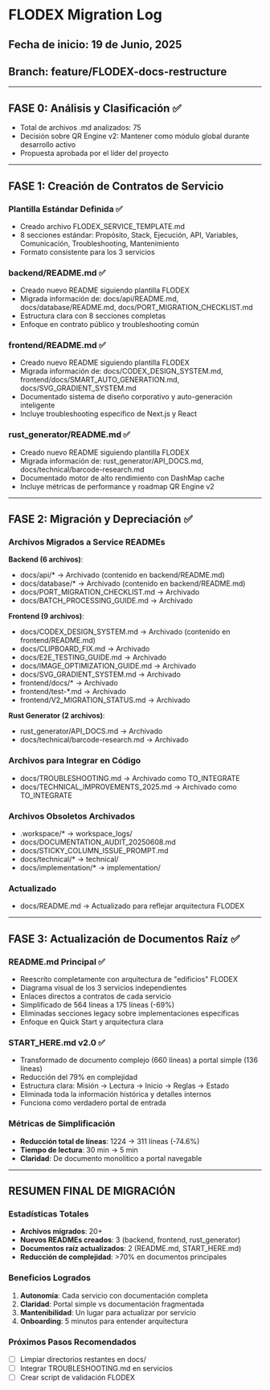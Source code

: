 # FLODEX Migration Log

## Fecha de inicio: 19 de Junio, 2025
## Branch: feature/FLODEX-docs-restructure

---

## FASE 0: Análisis y Clasificación ✅
- Total de archivos .md analizados: 75
- Decisión sobre QR Engine v2: Mantener como módulo global durante desarrollo activo
- Propuesta aprobada por el líder del proyecto

---

## FASE 1: Creación de Contratos de Servicio

### Plantilla Estándar Definida ✅
- Creado archivo FLODEX_SERVICE_TEMPLATE.md
- 8 secciones estándar: Propósito, Stack, Ejecución, API, Variables, Comunicación, Troubleshooting, Mantenimiento
- Formato consistente para los 3 servicios

### backend/README.md ✅
- Creado nuevo README siguiendo plantilla FLODEX
- Migrada información de: docs/api/README.md, docs/database/README.md, docs/PORT_MIGRATION_CHECKLIST.md
- Estructura clara con 8 secciones completas
- Enfoque en contrato público y troubleshooting común

### frontend/README.md ✅
- Creado nuevo README siguiendo plantilla FLODEX
- Migrada información de: docs/CODEX_DESIGN_SYSTEM.md, frontend/docs/SMART_AUTO_GENERATION.md, docs/SVG_GRADIENT_SYSTEM.md
- Documentado sistema de diseño corporativo y auto-generación inteligente
- Incluye troubleshooting específico de Next.js y React

### rust_generator/README.md ✅
- Creado nuevo README siguiendo plantilla FLODEX
- Migrada información de: rust_generator/API_DOCS.md, docs/technical/barcode-research.md
- Documentado motor de alto rendimiento con DashMap cache
- Incluye métricas de performance y roadmap QR Engine v2

---

## FASE 2: Migración y Depreciación ✅

### Archivos Migrados a Service READMEs
**Backend (6 archivos)**:
- docs/api/* → Archivado (contenido en backend/README.md)
- docs/database/* → Archivado (contenido en backend/README.md)
- docs/PORT_MIGRATION_CHECKLIST.md → Archivado
- docs/BATCH_PROCESSING_GUIDE.md → Archivado

**Frontend (9 archivos)**:
- docs/CODEX_DESIGN_SYSTEM.md → Archivado (contenido en frontend/README.md)
- docs/CLIPBOARD_FIX.md → Archivado
- docs/E2E_TESTING_GUIDE.md → Archivado
- docs/IMAGE_OPTIMIZATION_GUIDE.md → Archivado
- docs/SVG_GRADIENT_SYSTEM.md → Archivado
- frontend/docs/* → Archivado
- frontend/test-*.md → Archivado
- frontend/V2_MIGRATION_STATUS.md → Archivado

**Rust Generator (2 archivos)**:
- rust_generator/API_DOCS.md → Archivado
- docs/technical/barcode-research.md → Archivado

### Archivos para Integrar en Código
- docs/TROUBLESHOOTING.md → Archivado como TO_INTEGRATE
- docs/TECHNICAL_IMPROVEMENTS_2025.md → Archivado como TO_INTEGRATE

### Archivos Obsoletos Archivados
- .workspace/* → workspace_logs/
- docs/DOCUMENTATION_AUDIT_20250608.md
- docs/STICKY_COLUMN_ISSUE_PROMPT.md
- docs/technical/* → technical/
- docs/implementation/* → implementation/

### Actualizado
- docs/README.md → Actualizado para reflejar arquitectura FLODEX

---

## FASE 3: Actualización de Documentos Raíz ✅

### README.md Principal ✅
- Reescrito completamente con arquitectura de "edificios" FLODEX
- Diagrama visual de los 3 servicios independientes
- Enlaces directos a contratos de cada servicio
- Simplificado de 564 líneas a 175 líneas (-69%)
- Eliminadas secciones legacy sobre implementaciones específicas
- Enfoque en Quick Start y arquitectura clara

### START_HERE.md v2.0 ✅
- Transformado de documento complejo (660 líneas) a portal simple (136 líneas)
- Reducción del 79% en complejidad
- Estructura clara: Misión → Lectura → Inicio → Reglas → Estado
- Eliminada toda la información histórica y detalles internos
- Funciona como verdadero portal de entrada

### Métricas de Simplificación
- **Reducción total de líneas**: 1224 → 311 líneas (-74.6%)
- **Tiempo de lectura**: 30 min → 5 min
- **Claridad**: De documento monolítico a portal navegable

---

## RESUMEN FINAL DE MIGRACIÓN

### Estadísticas Totales
- **Archivos migrados**: 20+
- **Nuevos READMEs creados**: 3 (backend, frontend, rust_generator)
- **Documentos raíz actualizados**: 2 (README.md, START_HERE.md)
- **Reducción de complejidad**: >70% en documentos principales

### Beneficios Logrados
1. **Autonomía**: Cada servicio con documentación completa
2. **Claridad**: Portal simple vs documentación fragmentada
3. **Mantenibilidad**: Un lugar para actualizar por servicio
4. **Onboarding**: 5 minutos para entender arquitectura

### Próximos Pasos Recomendados
- [ ] Limpiar directorios restantes en docs/
- [ ] Integrar TROUBLESHOOTING.md en servicios
- [ ] Crear script de validación FLODEX